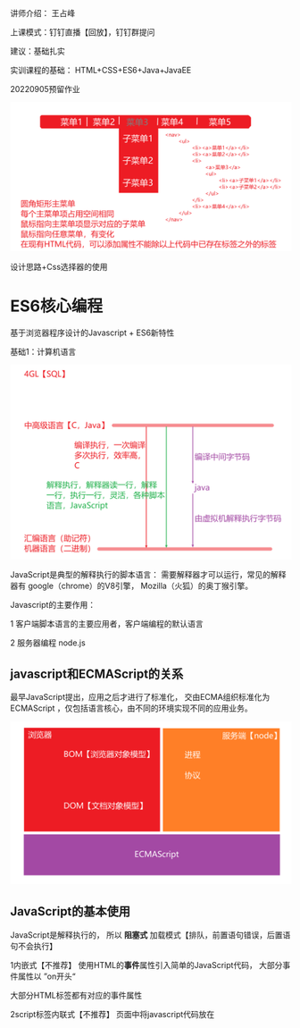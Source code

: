 讲师介绍：   王占峰

上课模式：钉钉直播【回放】，钉钉群提问

建议：基础扎实

实训课程的基础： HTML+CSS+ES6+Java+JavaEE



20220905预留作业

![image-20220905102117681](%E8%AF%BE%E5%A0%82%E7%AC%94%E8%AE%B0.assets/image-20220905102117681.png)

设计思路+Css选择器的使用



# ES6核心编程

基于浏览器程序设计的Javascript +  ES6新特性

基础1：计算机语言

![image-20220905104028217](%E8%AF%BE%E5%A0%82%E7%AC%94%E8%AE%B0.assets/image-20220905104028217.png)



JavaScript是典型的解释执行的脚本语言： 需要解释器才可以运行，常见的解释器有   google（chrome）的V8引擎，  Mozilla（火狐）的奥丁猴引擎。



Javascript的主要作用：  

1	客户端脚本语言的主要应用者，客户端编程的默认语言

2	服务器编程 node.js



## javascript和ECMAScript的关系

最早JavaScript提出，应用之后才进行了标准化，   交由ECMA组织标准化为  ECMAScript  ，仅包括语言核心，由不同的环境实现不同的应用业务。

![image-20220905105752617](%E8%AF%BE%E5%A0%82%E7%AC%94%E8%AE%B0.assets/image-20220905105752617.png)





## JavaScript的基本使用

JavaScript是解释执行的， 所以 **阻塞式** 加载模式【排队，前置语句错误，后置语句不会执行】

1内嵌式【不推荐】	使用HTML的**事件**属性引入简单的JavaScript代码，  大部分事件属性以   ”on开头“

大部分HTML标签都有对应的事件属性

2script标签内联式【不推荐】	页面中将javascript代码放在  <script>标签即可，  不可以多页面共享代码

3外联式【推荐】	通过script标签的src属性引用外部独立的 .js  文件



推荐外联的方式本质和CSS的外联方式相同： 避免代码之间出现   耦合 【关联性】 



# 课堂练习：   通过引入独立的js文件，在控制台输出一段消息





基础2：解耦合

降低各个模块之间的复杂关系， 通过简单接口实现互相调用

HTML：		负责元素架构组织					人【脑袋，脖子粗，身体壮，2条腿】

CSS：			外观修饰									化妆【描眉，扑粉，抹口红】

Javascript：  行为控制									修养【温文尔雅，不吃饭的时候扣脚丫】

建议： 能用HTML解决的就不要用css，css能解决的不要用JavaScript，符合循序渐进原则，当高层不能使用的时候，底层可以提供最基本的功能。





## 浏览器调试工具的使用

所有浏览器都具备基本的调试能力，大部分调试工具通过    

1	F12

2	界面窗口   右键   --》   检查

![image-20220905140309353](%E8%AF%BE%E5%A0%82%E7%AC%94%E8%AE%B0.assets/image-20220905140309353.png)

终端：用户和系统交互的接口，常见的终端模式为命令行

课堂练习：15分钟

![image-20220905141340042](%E8%AF%BE%E5%A0%82%E7%AC%94%E8%AE%B0.assets/image-20220905141340042.png)



从CSS角度看，页面元素主要分为两种类型，   行内【默认和其他行内在一行，元素的尺寸就是所占空间尺寸】和块【默认独立成行】



# 基本语法

和C类似，  严格区分大小写，每行语句结束使用  ”；“分割【建议】

## 注释：

描述程序，便于维护程序的目的

//     单行注释

/* */  块注释

避免成为

```tex
别人不写注释我就骂，   别人让我写注释我也骂。
------注释是写给未来的自己
```

## 字符编码【转义符】

1	计算机中有部分字符是不可见字符【例如，换行 \n，tab制表 \t】，

2	在部分特定环境下，某些字符有特殊应用，需要将该字符当作普通字符展示    \ "         \ '  

使用**转义符**解决



使用    \ 语义符号    ，  \   n    就是语义符号



## 字符串

多个字符组成的序列称之为字符串

字符串可以使用如下三种表示方式

   ![image-20220905160319682](%E8%AF%BE%E5%A0%82%E7%AC%94%E8%AE%B0.assets/image-20220905160319682.png)



课堂练习：document.write(字符串)，  利用该函数的能力， 在窗口中绘制一个  2行2列的表格，数据任意。



## 变量

字面量：仅表示字面上的含义，没有引申

变量：一个命名的容器，容纳了值，方便重复调用。

基础3:语言变量类型

强类型语言：变量类型在声明的时候已确定，不能容纳其他类型的值。因为在编译的时候确定了内存空间。

弱类型语言：变量可以容纳任意数据，为了方便代码的维护，建议一个变量只容纳一类数据。

JavaScript属于弱类型语言。

const是常量声明，常量是一种初始化后不能再次被改变的变量。const声明的时候必须给初始值，   圆周率等适合用常量表示，建议常量名使用全部大写方式

var声明变量：存在变量提升的问题，如果使用var声明的变量存在两个作用域【全局，函数】

let声明变量：不会自动提升，let的作用域是代码块“  {  代码块  } ”



### 变量的复合用法

### 变量的命名

1	可以使用$,_,字母开头，也可以使用数字作为组成部分，一般$或_ “_”  开头称之为库变量。

2	命名使用语义化命名方式，推荐使用      

![image-20220906111821266](%E8%AF%BE%E5%A0%82%E7%AC%94%E8%AE%B0.assets/image-20220906111821266.png)







# 课堂练习：定义圆的半径和圆周率，面积和周长使用变量接收，控制台输出圆的面积和周长。



变量：  弱类型和强类型，   常量，  作用域【全局，函数，代码块】，暂时性死区





# 数据类型

数据类型：数据在计算机中如何储存， 读取 的抽象描述。

类似停车场停车收费：

![image-20220906134311949](%E8%AF%BE%E5%A0%82%E7%AC%94%E8%AE%B0.assets/image-20220906134311949.png)



## 类型分类

1	基本类型【单一】——性别

1.1	字符串类型，' '   "  "  ``    包裹的都是字符串，所有的字符串都属于 字符串对象类型。任何类型和字符串相连结果都为字符串。用户输入的数据大部分都是字符串【表单，地址栏】

1.2	数值类型

1.3	undefined

1.4	null

1.5	布尔类型

7种假值，可以转换为boolean类型的false的值【*】： 字符串“”   ，0  ， -0  ，NaN  ，undefined，null ， false 【JavaScript中，除了上述7种值，其他都可转为true】

2	引用类型【复合】——人



## 类型转换：

隐式转换： 自动发生的，无需强制干预，不会丢失数据。【7种假值】

显式转换： 手动的， 强制，丢失部分数据

1	字符串使用+号运算，显式将其他类型转换为字符串类型

2	数值类型的toString可以将数值转换为指定进制的字符串

3	通过Number提供的相关函数转换，

使用转换函数的时候， parseInt和parseFloat遇到不能转换的非数字符号停止，Number只要含有非数字符号返回NaN。



课堂小练习：【截止15：50】

可以通过 变量接收  prompt的返回值，即可获取用户的输入圆的半径，如果用户输入非法则使用默认的半径值 5   ， 如果输入的数值是小数，则精确到小数点后两位  ， 最后输出 圆的面积。



课后作业附图

![image-20220906162102078](%E8%AF%BE%E5%A0%82%E7%AC%94%E8%AE%B0.assets/image-20220906162102078.png)

# 

字母                 ==》    单词                                          ==》   语句    ==》      段落    ==》 文章

量【变量】                表达式【操作数，运算符】           语句【；标示】    语句块		  程序





# 运算符



![image-20220907110322623](%E8%AF%BE%E5%A0%82%E7%AC%94%E8%AE%B0.assets/image-20220907110322623.png)



# 课堂练习：13：50

通过prompt接受用户的输入，输入【每100公里油耗 ---   **11.5升**， 邮箱总量 --  **52升**，已行驶公里数----134】，在控制台输出还可以行驶多少公里，已消耗多少升油。



![image-20220907154509473](%E8%AF%BE%E5%A0%82%E7%AC%94%E8%AE%B0.assets/image-20220907154509473.png)









# 流程控制语句【固定套路】

1	顺序结构

2	选择分支

![image-20220907161705787](%E8%AF%BE%E5%A0%82%E7%AC%94%E8%AE%B0.assets/image-20220907161705787.png)



![image-20220907162625640](%E8%AF%BE%E5%A0%82%E7%AC%94%E8%AE%B0.assets/image-20220907162625640.png)

3	循环结构

4	跳转结构

课堂练习【9：17】：  将switch改写， 利用穿透能力实现。

# 课堂练习：【10：30】

实现：  将 1连续加到100 ，  使用for循环的变体方式表示

# 课间休息：  10：43



# 课堂练习：

用户输入饥饿度【0-100】，饭的总量【】，错误使用try...catch处理

模拟吃饭的过程，每吃一勺饭饥饿度-1，饭的总量吃完或者饥饿度为 0时停止吃饭，每吃5勺喝水。

# 





# 函数

就是一个**重复**使用的代码段

常见函数：  alert（）   ,console.log()     

JavaScript中，除了5种基本类型【undefined,null,数值，布尔值，字符串】，其他类型都是对象类型，函数属于   Function  类型【new出来一个Function即可创建一个函数】

函数格式：

![image-20220908151017793](%E8%AF%BE%E5%A0%82%E7%AC%94%E8%AE%B0.assets/image-20220908151017793.png)

如何定义一个函数：

常用的四种定义函数的方式，请参照课程代码





# 课间休息：9：55

![image-20220908161127986](%E8%AF%BE%E5%A0%82%E7%AC%94%E8%AE%B0.assets/image-20220908161127986.png)



# 函数的参数

课堂练习： 通过可变长参数方式，编写函数，实现 将所有大于指定值 的数输出 【10：40】 



# 数组

JavaScript主要处理的对象是页面元素，有序序列 ，使用数组储存较为方便。  JavaScript中数组是一类对象【Array】

数组是一种内置的数据结构，使用**连续**的内存空间存储数据，读取速度快。

数组就是连续的存储模式， 不存在所谓的多维数组， 本质上就是数组包含数组

数组的使用场景： 需要多个**同类型**变量时，使用数组可以实现一个名称代表多个变量。



课堂练习：  模拟 彩票抽奖  的双色球，  构建一个抽奖的奖池， 红色球池球号  1-33，蓝色球池球号  1-15 ，将结果显示在页面中。

![image-20220909134026850](%E8%AF%BE%E5%A0%82%E7%AC%94%E8%AE%B0.assets/image-20220909134026850.png)

课堂练习：  15分钟





20220909作业

1	预习JavaScript数组的高级函数部分，  map，filter 

2	自学Math对象的常见操作， Math.random（）获取随机数，Math.floor（）向下取整：  参考网址：https://www.runoob.com/js/js-obj-math.html

3	实现双色球抽奖程序：点击抽奖按钮，随机抽出红色球和蓝色球的中奖组合，将结果展示在页面中。





1	内存【停车场】，车【数据类型】，车位【变量】

2	运算符，操作数，表达式

3	顺序结构，选择结构【if  ,  if...else,   if...else if.....,  switch 】,循环结构【for，while，for....in】,跳转结构【break，continue，return，try...catch】

4	函数【形参，函数体，返回值】，表现形式【new Function,    function xxx,  匿名函数，lambda表达式（箭头函数）】

5	数据结构--数组，下标，属性和方法



课堂练习：  从通用编程过程推导到高阶函数的使用，对数组元素依次求得其 立方 m³   值 【推荐使用 数组的   map函数】      截止10：30

目的： 函数的定义和调用，基础的数组操作



课堂练习： 以当前班级中寝室编号为依据， 随机抽取每日的值日寝室，并且输出该寝室的所有人员姓名。

![image-20220913134514330](%E8%AF%BE%E5%A0%82%E7%AC%94%E8%AE%B0.assets/image-20220913134514330.png)





# 面向对象【OO】

对象：也是一种数据类型， 是一种复合数据类型，也称之为  引用类型。

一切皆对象   。   数组是对象，人是对象，代码也是对象

每个对象都有自己特定的值【处理的数据】，属性和方法【张三是 对象，  拥有 姓名属性值“张三”  ， 年龄属性值“18”，饥饿属性值"饿"，吃饭方法【函数】“减少饥饿”】，一般都是通过方法获得或修改属性。

类：对象的模板，通过类定义通用模板，利用类这种模板可以快速产生实际的对象。

类【class】 是  对象的抽象   ，    对象【object】  是  类的具体实例。

属性【property】   ，    方法【function ,     method】



对象的使用：    对象名.属性名|方法名        



面向对象：  分层次  ，JavaScript学习对象的基本使用，框架理解面向对象的实现逻辑，java实现自己的完整面向对象过程，后端框架理解面向对象构造。





![image-20220913150820161](%E8%AF%BE%E5%A0%82%E7%AC%94%E8%AE%B0.assets/image-20220913150820161.png)

引用类型本质上就是变量保存的内容是  堆内的地址  【指针】

# 基于对象

老版本的JavaScript一般无需创建对象，即可编码，ES6 面向对象   。

JavaScript是脚本类解释性语言，解释器即可运行，常见的解释器  chrome V8引擎，  V8可以安装在多种环境，【浏览器中，服务程序--node】，称之为运行环境

三类对象：

1	内置对象，何种运行环境都具有，例如数组Array，函数Function，日期Date，正则表达式 Regular

2	宿主对象，和运行环境相关的对象，浏览器环境中可以使用window对象【BOM】，node环境中没有window对象。

3	用户自定义对象， 所有对象都继承自Object。Object拥有的属性和方法，后代都拥有。



## 常见内置对象

可以认为内置对象就是一些工具， 在需要的时候调用即可【需要的时候看帮助手册】使用即可

https://www.runoob.com/js/js-tutorial.html

![image-20220914095732502](%E8%AF%BE%E5%A0%82%E7%AC%94%E8%AE%B0.assets/image-20220914095732502.png)

### Global对象

特别对象：不存在对象【虚对象】

不同的运行环境Global代名词， 浏览器中window就是Global

常用属性和方法：

window.location.href      浏览器地址栏

window.encodeURIComponent('a b王c');     进行**编码**确保所有机器都能识别

window.decodeURIComponent('a%20b%E7%8E%8Bc');    对已编码的字串进行解码操作 

window.eval()	将字符串作为JavaScript语句执行【微型的js解释器】，eval使用不当容易使运行环境奔溃【不建议使用】

![image-20220914105324115](%E8%AF%BE%E5%A0%82%E7%AC%94%E8%AE%B0.assets/image-20220914105324115.png)



课堂练习：   模拟登录实现【10：43】



### Date对象

new Date(配置参数)   产生对应的对象

Date对象提供了    getXXXX()方法， 可以获得日期对应的  细节【周几，年份】

Date对象提供了    setXXXX()方法， 可以设置日期细节。

### Math对象

数学和数字处理，一般使用Math对象，常见的属性有 PI， 可以认为Math.PI为常量属性   。

和其他对象如Date略有不同，  Date类需要使用new 产生对象然后通过  对象名.方法名()  调用，   Math是一个典型的**静态**工具库【方法和属性都是static的，也称之为类方法和类属性】，无需创建Math的对象，通过Math类即可调用。

### String对象

在JavaScript中String属于基本类型

会被**自动封装**为String的对象类型，以方便调用string的相关属性和方法。

String对象的方法和数组的方法比较接近，   最常使用的方法和正则表达式相关。



课堂练习： 通过表单输入用户的姓名【   wang   zhanf   】，点击按钮后在页面指定区域显式输入的内容【去除字符串前后的空格,将姓放在名后面  ZHANF WANG 】





### 正则表达式对象

web程序中,用户和页面之间交互时传递的数据默认都是字符串类型. 字符串处理过程中需要进行**匹配**操作,          Date和date和DateTime  是否一样 ,   通用处理的方式就是正则表达式.

1	JavaScript中正则使用   RegExp   对象

2	web中正则通常处理用户输入的字符串数据,String和RegExp的方法大都支持正则



课堂练习:  用户通过注册表单输入  手机号码   ,  onkeyup   时判断用户输入是否合法   , 在表单后显示提示信息



训练大家的手的灵活度【基础】

训练如何使用工具【不重复造轮子】：内置对象【Global（window， location.href,encodeURI,eval）, Date (setter和getter ，熟悉面向对象设计) ，Math和Number对象（静态工具类，类方法），String可以作为数组看待（和数组的方法比较类似，字符串的复杂处理一般需要结合正则表达式），RegExp正则表达式】，



# 正则表达式规则

1	使用静态属性【类公有的】可以获取正则匹配的**痕迹**信息   ，可以使用 “别名”方式缩减代码

2	使用对象属性【当前对象特有的】可以获取正则匹配的**痕迹**信息 

3	元字符，特殊含义的字符，单独出现代表其他含义，如果将元字符通过\转义即作为普通字符处理。

​	

| 元字符    | 代表          |                       |
| --------- | ------------- | --------------------- |
| .         | 任意字符      |                       |
| []        | 多选1         | [abc],a或b或c         |
| [A-z]     | 多选1         | 范围内单字符多选1，   |
| [^]       | 多选1【求反】 | [^0-9]  ,除了单一数字 |
| \特殊字符 | 非打印字符    | web中应用少           |
|           |               |                       |
|           |               |                       |
|           |               |                       |
|           |               |                       |

量词：修饰次数

字符或元字符 修饰符    

| ？    | 0-1个            | .?  匹配0-1个任意字符， 3？匹配0个或1个3 |
| ----- | ---------------- | ---------------------------------------- |
| +     | 1-多个           | 3+  匹配至少1个3，至多不限制             |
| *     | 0-多个           | （abc）*  匹配0个或多个  abc             |
| {m,n} | 至少m个，至多n个 |                                          |
| {,n}  | 0到n个           |                                          |
| {m，} | 至少m个          |                                          |
| {m}   | m个              |                                          |



锚定字符： 边界描述

^ 	表示行起始

$	表示行结尾

单词边界   \b

# 

## 正则的应用

1	能够在HTML层面解决的，不要给JavaScript正则解决

2	学习正则时使用正则对象的方法【test，exec】，实际一般时通过字符串的正则回调实现功能



![image-20220915134323047](%E8%AF%BE%E5%A0%82%E7%AC%94%E8%AE%B0.assets/image-20220915134323047.png)

# 浏览器对象模型BOM

Browser Object Model   

地位【角色】：    JavaScript = ECMAScript标准 + BOM + DOM

BOM和运行环境息息相关的， 各个浏览器厂商的BOM对象不一定兼容。

BOM理解即可。讲课的目的提升编程能力和想法落地。   

因为浏览器这种运行环境主要通过地址栏，导航访问，  将JavaScript的Global对象设置为浏览器的内部对象 window，通过window对象以及其子对象通过JavaScript代码操作浏览器。

BOM涉及到对浏览器处理，一般都被认为是不安全。

课堂练习：   点击一个按钮打开一个新的窗口，  点击另外一个按钮让新的窗口在屏幕上移动。【10分钟】

window.alert()  	阻塞式弹框【不关闭不能进行任何操作】



定时执行：延迟指定的时间运行程序，通过  setTimeout  设置超时计时器   ，返回一个句柄，通过该句柄可以使计时器失效    clearTimeout（句柄）

![image-20220915145715123](%E8%AF%BE%E5%A0%82%E7%AC%94%E8%AE%B0.assets/image-20220915145715123.png)

setInterval：**每**隔指定时间运行程序：通过  clearInterval  清除



# 事件【超重要】

是一种回调函数， 异步编程的实现方式之一。

事件：某种状态发生了改变【鼠标点击 ， 键盘按下， 图片开始加载，聚焦】

事件发生后会采取应对措施：

1	忽略			鼠标指向普通文字时，什么都不做

2	默认处理	鼠标点击超链接时，跳转页面，  表单的提交按钮提交数据

3	自定义处理	运行自己创建的函数【*】

问题： 如何让事件发生的时候能够调用自定义的处理函数。

JavaScript给所有的事件（click）都创建了  事件处理函数【钩子】（onclick），只需要将自定义的函数挂在钩子（绑定，给函数指针）上即可。

```javascript
obj.onclick = func;
obj.onfocus = function(){...};
```



## 常见事件

鼠标事件：mouse | click

键盘事件：key

表单事件：blur，focus，change，select，reset，submit

元素事件：load，unload 

特殊事件：drag  ，  trigger

如何查看事件列表：   打印window对象



## 绑定自定义的事件处理函数

当事件发生的时候运行自己的函数代码





### 事件的传递

想象成为  向水中抛石头   ，石头落水点向外扩散。  事件也具备传播特性。

事件的传播特性和DOM树结构有关

![image-20220916105757278](%E8%AF%BE%E5%A0%82%E7%AC%94%E8%AE%B0.assets/image-20220916105757278.png)





javascript 中 当某个事件发生时， 解释器V8 会将该事件包装为一个Event对象【事件的细节】，会将事件对象作为事件处理函数的第一个参数【形参】传递。

如何阻止冒泡：使用事件对象的阻止冒泡方法即可

如何阻止默认行为：

部分页面组件存在默认的行为，超链接点击会跳转，鼠标点击超链接时，跳转页面，  表单的提交按钮提交数据，如何取消其默认操作。

方法1：  事件处理函数   返回  false     return  false。对于部分函数必须使用返回值的情况无法区分。

方法2：event.preventDefault();//阻止默认行为的第2种方式



### 应用方式

可以利用事件的默认 冒泡行为 做事件委托【父组件的事件函数处理子组件的逻辑行为】，实现本质就是给父元素绑定事件处理，具体通过  事件对象的属性【event.target】属性获得真正的触发者

可以利用event事件对象进行业务应用的判断

应用场景：  有很多的同类元素具有类似的处理过程，适合使用事件委托。

如果触发事件的组件是通过**代码后期**添加进去的，**必须**使用事件委托方式才可以绑定事件处理。



课堂练习：改造简易版计算器【14：30】

![image-20220916141241361](%E8%AF%BE%E5%A0%82%E7%AC%94%E8%AE%B0.assets/image-20220916141241361.png)

# DOM编程

DOM是JavaScript的必要组成：JavaScript=ECMAScript+BOM+DOM

DOM是一种**通用**技术（不是javascript特有），Document  作为  Object 构建为一个  树形  model。

DOM将标记类语言组装为 **层次化的树形节点**   ，通过提供 API（Application Interface）接口函数，方便对层次化节点操作。JavaScript所谓的DOM编程本质上就是使用Javascript提供的函数操作DOM树。

## 前端页面中DOM的角色和意义

![image-20220916162047257](%E8%AF%BE%E5%A0%82%E7%AC%94%E8%AE%B0.assets/image-20220916162047257.png)



DOM的常见操作：  增   ，   删     ，改    ，查

```javascript
查 document.querySelector("#idvalue");
改 document.querySelector("#idvalue").innerHTML = "新内容";
增 document.querySelector("#idvalue").innerHTML += "新增内容";
删 document.querySelector("#idvalue").innerHTML += "";
除了  innerHTML,   innerText   ,value  都可以实现
```

 innerHTML,   innerText   ,value    类似于  ”黄大锤“   的  ”大锤“  ，  一锤80.粗糙。

DOM程序设计更类似于  ”小锤“   ，  精细操作，  甚至可以达到  **手术刀** 的效果。  

课后作业：预习    DOM编程



# DOM

以DOM3为基础

通用DOM：		document.querySelector('a').getAttribute("href"); 【推荐】

HTML-DOM：	document.querySelector('a').href;  【不推荐】，html属性在JavaScript中的快捷应用。

![image-20220919100138546](%E8%AF%BE%E5%A0%82%E7%AC%94%E8%AE%B0.assets/image-20220919100138546.png)





# 课堂练习：

原始页面中没有任何元素， 通过DOM相关函数，在页面中实现如下代码

```html
<a href="https://www.baidu.com">
    百度
	<img src="baiduLogo.png" />
</a>
```



课堂练习：实现   从select标签中点击某个具体的option ，将点击的option移动到另外一个select标签



# AJAX

1	AJAX： 异步JavaScript和xml技术，XML是一种数据组织的标准方式，XML目前在web中使用较少，JSON取代了XML实现web数据组织。

2	作用：不刷新页面发送网络请求，并处理响应结果【一般结合DOM】

3	AJAX一般结合DOM技术实现

![image-20220919161420603](%E8%AF%BE%E5%A0%82%E7%AC%94%E8%AE%B0.assets/image-20220919161420603.png)



参考网址：   https://www.runoob.com/ajax/ajax-tutorial.html



如果程序分支块只有一行，可以省略 {   }，但是不建议



课堂练习：【11：05提交】

注册表单输入用户名  ， 每次按下键盘时，发送ajax请求获取用户数据 userlist.txt    ，  通过返回的数据判断用户名是否重复【推荐一个新名称】



# 标准格式数据

常见的标准：   ML语言【HTML，XML】，MQTT，JSON

XML是传统的标准格式，优势在于能够自定义标签和属性，缺点组织数据的节点信息 占比较大

```xml
<boook>
	<name>javascript从入门到入土</name>
    <price>123.45</price>
</boook>
```

JSON：轻量级数据交换格式

```json
"book":{
    "name":"javascript从入门到入土",
    "price":123.45
}
```



JSON :   **J**ava**S**cript  **O**bject   **N**otation   javascript对象表示法

将数据组装为JavaScript对象，按照对象的方式进行访问。

JSON平台无关

## JSON的语法规则

1、一个JSON段 必须是一个  对象    ，   必须包裹在    {   }

2、通过   键:值  对表示数据，  键使用双引号包裹

3、多个键值对 使用   ","  分割

4、多个同类型数据使用数组字面量表示 

5、值可以是5种基本类型【字符串需要使用双引号包裹，转义符】

# 课间休息： 14：40

课堂练习：  创建一个userlist.json  ，   按照JSON语法规则创建多个用户【zhangsan，lisi，wangwu】的多个属性【姓名，性别，爱好，年龄，职称】【14：30】



![image-20220920142859715](%E8%AF%BE%E5%A0%82%E7%AC%94%E8%AE%B0.assets/image-20220920142859715.png)







课堂练习【到16：10】：  修正  json文件   ，  通过ajax请求json将返回的数据展示到页面。

# 

需求： 需要对数据进行操作--删除 ，添加一列 删除





HTML5支持用户自定义属性，规则是以   data-   开头



# 课堂练习【10：30】：   强化相册的功能



















# 综合项目1

版本控制系统的使用：保留所有的历史记录，共享数据【方便的在团队内部共享内容】

推荐使用  Git   的分布式  工具

参考： https://www.runoob.com/git/git-tutorial.html

基本概念：

1	分布式：对应集中式

![image-20220921110238745](%E8%AF%BE%E5%A0%82%E7%AC%94%E8%AE%B0.assets/image-20220921110238745.png)

2	工作区间

2.1	git的安装【一路下一步即可】，安装成功，鼠标右键菜单会出现git相关菜单  “git  Bash here”

2.2	对git进行基本配置

![image-20220921111237252](%E8%AF%BE%E5%A0%82%E7%AC%94%E8%AE%B0.assets/image-20220921111237252.png)

2.3	初始化一个本地git应用 (在自己的文件夹中进行初始化)   本例在  c:\gitDemo  

![image-20220921112632382](%E8%AF%BE%E5%A0%82%E7%AC%94%E8%AE%B0.assets/image-20220921112632382.png)



3	工作流程【目的是说明各个常用命令】

![image-20220921134040397](%E8%AF%BE%E5%A0%82%E7%AC%94%E8%AE%B0.assets/image-20220921134040397.png)



![image-20220921143339598](%E8%AF%BE%E5%A0%82%E7%AC%94%E8%AE%B0.assets/image-20220921143339598.png)

执行上图右侧区域 git相关命令时， 当前目录必须是 工作区目录（有.git文件夹的目录）

1	在工作区创建一个新文件，通过git status查看状态

![image-20220921144049948](%E8%AF%BE%E5%A0%82%E7%AC%94%E8%AE%B0.assets/image-20220921144049948.png)

2	将新改变添加到暂存区【让git追踪】

![image-20220921144346161](%E8%AF%BE%E5%A0%82%E7%AC%94%E8%AE%B0.assets/image-20220921144346161.png)

3	将暂存区追踪的文件的最新状态提交到【保存到】版本库

![image-20220921144918633](%E8%AF%BE%E5%A0%82%E7%AC%94%E8%AE%B0.assets/image-20220921144918633.png)

4	对工作区的编辑

![image-20220921145237354](%E8%AF%BE%E5%A0%82%E7%AC%94%E8%AE%B0.assets/image-20220921145237354.png)

5	生成SSH密钥，以备于链接到代码托管中心

![image-20220921150814865](%E8%AF%BE%E5%A0%82%E7%AC%94%E8%AE%B0.assets/image-20220921150814865.png)

6	配置远程托管中心的ssh密钥   【本案例采用   http://www.github.com】

若无账号需要注册再登录

![image-20220921151948743](%E8%AF%BE%E5%A0%82%E7%AC%94%E8%AE%B0.assets/image-20220921151948743.png)

7	在代码托管中心创建仓库

![image-20220921153209836](%E8%AF%BE%E5%A0%82%E7%AC%94%E8%AE%B0.assets/image-20220921153209836.png)

8	将本地仓库和远程关联   例如 远程库地址   git@github.com:wangzhanf/lnlg.git

![image-20220921153839852](%E8%AF%BE%E5%A0%82%E7%AC%94%E8%AE%B0.assets/image-20220921153839852.png)

9	推送本地最新内容到代码托管中心

![image-20220921154209882](%E8%AF%BE%E5%A0%82%E7%AC%94%E8%AE%B0.assets/image-20220921154209882.png)

10	从代码托管中心更新最新内容

![image-20220921154555833](%E8%AF%BE%E5%A0%82%E7%AC%94%E8%AE%B0.assets/image-20220921154555833.png)









课堂练习案例：  在本地计算机获取远程仓库内容    git@github.com:wangzhanf/lndhdx.git

1	找到放代码仓库的位置 【E盘下】--打开 git  命令行窗口

2	第一次克隆即可，

![image-20220921155943806](%E8%AF%BE%E5%A0%82%E7%AC%94%E8%AE%B0.assets/image-20220921155943806.png)

3	每天工作前先从远程获取最新内容【执行时需要进入  .git  所在的那个目录】

git pull

课堂练习：   将教学用仓库克隆到本地，练习基本命令

如果有github账户， 登录之后 仓库提供了   .zip   打包下载功能【每次下载都是全部文件】







## 项目需求

教学需求，训练：  HTML   , CSS   ,JavaScript    前端基础

实现需求，用户想得到一个应用，模拟实现   ‘饿了么’  平台，需要达到

用户高层需求描述： 响应式的布局模式【优先移动设备兼容】，模拟数据实现【异步访问json文件实现数据传递】

分析潜在需求：锻炼基本编程能力，解耦合，编码规范，解决问题的能力



## 项目

为了得到某种成果、服务、产品而付出的临时性一次努力。没有两个项目完全相同，资源可以**借鉴**不能直接引用。

什么项目我们认为是可管理的：在受制资源的前提下【成本、时间、质量】满足用户的需求【范围】。 

范围：实现饿了么的全部前端页面

![image-20220922091429411](%E8%AF%BE%E5%A0%82%E7%AC%94%E8%AE%B0.assets/image-20220922091429411.png)

时间： 结项日期    9月26日

质量：代码必须符合规范【HTML，CSS，JS彻底分离】，容错能力【尽力】



## 项目实现

### 1	构建项目的结构

目的是未来多人合作时可以同步进行

不同资源放在不同目录中【方便以后后端项目集成时对静态资源直接发布】

![image-20220922101058930](%E8%AF%BE%E5%A0%82%E7%AC%94%E8%AE%B0.assets/image-20220922101058930.png)

### 2	